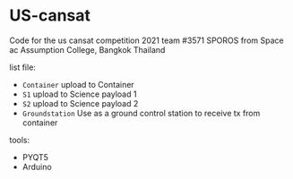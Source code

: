 # US-cansat
Code for the us cansat competition 2021 team #3571 SPOROS from Space ac Assumption College, Bangkok Thailand

list file:
- `Container` upload to Container
- `S1` upload to Science payload 1
- `S2` upload to Science payload 2
- `Groundstation` Use as a ground control station to receive tx from container



tools:
- PYQT5
- Arduino
